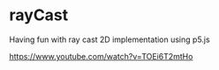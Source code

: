 # rayCast
Having fun with ray cast 2D implementation using p5.js

https://www.youtube.com/watch?v=TOEi6T2mtHo
